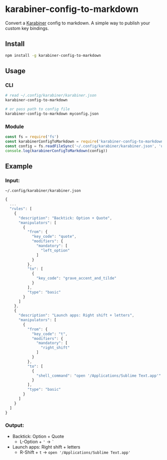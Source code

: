 # karabiner-config-to-markdown

Convert a [Karabiner](https://karabiner-elements.pqrs.org) config to markdown. A simple way to publish your custom key bindings.

## Install

```sh
npm install -g karabiner-config-to-markdown
```

## Usage

### CLI

```sh
# read ~/.config/karabiner/karabiner.json
karabiner-config-to-markdown

# or pass path to config file
karabiner-config-to-markdown myconfig.json
```

### Module

```js
const fs = require('fs')
const karabinerConfigToMarkdown = require('karabiner-config-to-markdown')
const config = fs.readFileSync('~/.config/karabiner/karabiner.json', 'utf-8')
console.log(karabinerConfigToMarkdown(config))
```

## Example

### Input:

`~/.config/karabiner/karabiner.json`

```js
{
  ...
  "rules": [
    {
      "description": "Backtick: Option + Quote",
      "manipulators": [
        {
          "from": {
            "key_code": "quote",
            "modifiers": {
              "mandatory": [
                "left_option"
              ]
            }
          },
          "to": [
            {
              "key_code": "grave_accent_and_tilde"
            }
          ],
          "type": "basic"
        }
      ]
    },
    {
      "description": "Launch apps: Right shift + letters",
      "manipulators": [
        {
          "from": {
            "key_code": "t",
            "modifiers": {
              "mandatory": [
                "right_shift"
              ]
            }
          },
          "to": [
            {
              "shell_command": "open '/Applications/Sublime Text.app'"
            }
          ],
          "type": "basic"
        }
      ]
    }
  ]
}
```

### Output:

- Backtick: Option + Quote
  - L-Option + `'` → `` ` ``
- Launch apps: Right shift + letters
  - R-Shift + `t` → `open '/Applications/Sublime Text.app'`

